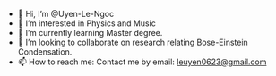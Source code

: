 - 👋 Hi, I’m @Uyen-Le-Ngoc
- 👀 I’m interested in Physics and Music
- 🌱 I’m currently learning Master degree.
- 💞️ I’m looking to collaborate on research relating Bose-Einstein Condensation.
- 📫 How to reach me: Contact me by email: leuyen0623@gmail.com

<!---
Uyen-Le-Ngoc/Uyen-Le-Ngoc is a ✨ special ✨ repository because its `README.md` (this file) appears on your GitHub profile.
You can click the Preview link to take a look at your changes.
--->
